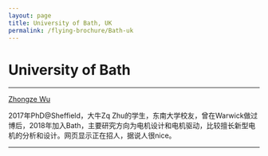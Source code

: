 ```yaml
---
layout: page
title: University of Bath, UK
permalink: /flying-brochure/Bath-uk
---
```

# University of Bath


---

[Zhongze Wu](https://researchportal.bath.ac.uk/en/persons/zhongze-wu)

2017年PhD@Sheffield，大牛Zq Zhu的学生，东南大学校友，曾在Warwick做过博后，2018年加入Bath，主要研究方向为电机设计和电机驱动，比较擅长新型电机的分析和设计。网页显示正在招人，据说人很nice。

---
